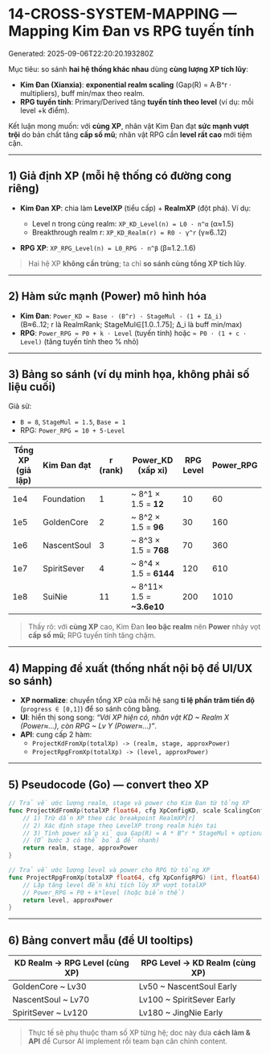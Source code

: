 # 14-CROSS-SYSTEM-MAPPING — Mapping Kim Đan vs RPG tuyến tính
Generated: 2025-09-06T22:20:20.193280Z

Mục tiêu: so sánh **hai hệ thống khác nhau** dùng **cùng lượng XP tích lũy**:
- **Kim Đan (Xianxia)**: **exponential realm scaling** (Gap(R) = A·B^r · multipliers), buff min/max theo realm.
- **RPG tuyến tính**: Primary/Derived tăng **tuyến tính theo level** (ví dụ: mỗi level +k điểm).

Kết luận mong muốn: với **cùng XP**, nhân vật Kim Đan đạt **sức mạnh vượt trội** do bản chất tăng **cấp số mũ**; nhân vật RPG cần **level rất cao** mới tiệm cận.

---

## 1) Giả định XP (mỗi hệ thống có đường cong riêng)
- **Kim Đan XP**: chia làm **LevelXP** (tiểu cấp) + **RealmXP** (đột phá). Ví dụ:
  - Level n trong cùng realm: `XP_KD_Level(n) = L0 · n^α` (α≈1.5)
  - Breakthrough realm r: `XP_KD_Realm(r) = R0 · γ^r` (γ≈6..12)

- **RPG XP**: `XP_RPG_Level(n) = L0_RPG · n^β` (β≈1.2..1.6)

> Hai hệ XP **không cần trùng**; ta chỉ **so sánh cùng tổng XP tích lũy**.

---

## 2) Hàm sức mạnh (Power) mô hình hóa
- **Kim Đan**: `Power_KD ≈ Base · (B^r) · StageMul · (1 + ΣΔ_i)`  
  (B≈6..12; r là RealmRank; StageMul∈[1.0..1.75]; Δ_i là buff min/max)
- **RPG**: `Power_RPG ≈ P0 + k · Level` (tuyến tính) hoặc `≈ P0 · (1 + c · Level)` (tăng tuyến tính theo % nhỏ)

---

## 3) Bảng so sánh (ví dụ minh họa, không phải số liệu cuối)
Giả sử:
- `B = 8`, `StageMul = 1.5`, `Base = 1`
- RPG: `Power_RPG = 10 + 5·Level`

| Tổng XP (giả lập) | Kim Đan đạt | r (rank) | Power_KD (xấp xỉ)         | RPG Level | Power_RPG |
|-------------------|-------------|----------|----------------------------|-----------|-----------|
| 1e4               | Foundation  | 1        | ~ 8^1 × 1.5  = **12**      | 10        | 60        |
| 1e5               | GoldenCore  | 2        | ~ 8^2 × 1.5  = **96**      | 30        | 160       |
| 1e6               | NascentSoul | 3        | ~ 8^3 × 1.5  = **768**     | 70        | 360       |
| 1e7               | SpiritSever | 4        | ~ 8^4 × 1.5  = **6144**    | 120       | 610       |
| 1e8               | SuiNie      | 11       | ~ 8^11× 1.5 = **~3.6e10**  | 200       | 1010      |

> Thấy rõ: với **cùng XP** cao, Kim Đan **leo bậc realm** nên **Power** nhảy vọt **cấp số mũ**; RPG tuyến tính tăng chậm.

---

## 4) Mapping đề xuất (thống nhất nội bộ để UI/UX so sánh)
- **XP normalize**: chuyển tổng XP của mỗi hệ sang **tỉ lệ phần trăm tiến độ** (`progress ∈ [0,1]`) để so sánh công bằng.
- **UI**: hiển thị song song: *“Với XP hiện có, nhân vật KD ~ Realm X (Power≈...), còn RPG ~ Lv Y (Power≈...)”*.
- **API**: cung cấp 2 hàm:
  - `ProjectKdFromXp(totalXp) -> (realm, stage, approxPower)`
  - `ProjectRpgFromXp(totalXp) -> (level, approxPower)`

---

## 5) Pseudocode (Go) — convert theo XP
```go
// Trả về ước lượng realm, stage và power cho Kim Đan từ tổng XP
func ProjectKdFromXp(totalXP float64, cfg XpConfigKD, scale ScalingConfig) (Realm, RealmStage, float64) {
    // 1) Trừ dần XP theo các breakpoint RealmXP[r]
    // 2) Xác định stage theo LevelXP trong realm hiện tại
    // 3) Tính power xấp xỉ qua Gap(R) = A * B^r * StageMul + optional Δ
    // (Ở bước 3 có thể bỏ Δ để nhanh)
    return realm, stage, approxPower
}

// Trả về ước lượng level và power cho RPG từ tổng XP
func ProjectRpgFromXp(totalXP float64, cfg XpConfigRPG) (int, float64) {
    // Lặp tăng level đến khi tích lũy XP vượt totalXP
    // Power_RPG = P0 + k*level (hoặc biến thể)
    return level, approxPower
}
```

---

## 6) Bảng convert mẫu (để UI tooltips)
| KD Realm → RPG Level (cùng XP) | RPG Level → KD Realm (cùng XP) |
|--------------------------------|--------------------------------|
| GoldenCore ~ Lv30              | Lv50 ~ NascentSoul Early       |
| NascentSoul ~ Lv70             | Lv100 ~ SpiritSever Early      |
| SpiritSever ~ Lv120            | Lv180 ~ JingNie Early          |

> Thực tế sẽ phụ thuộc tham số XP từng hệ; doc này đưa **cách làm & API** để Cursor AI implement rồi team bạn cân chỉnh content.
